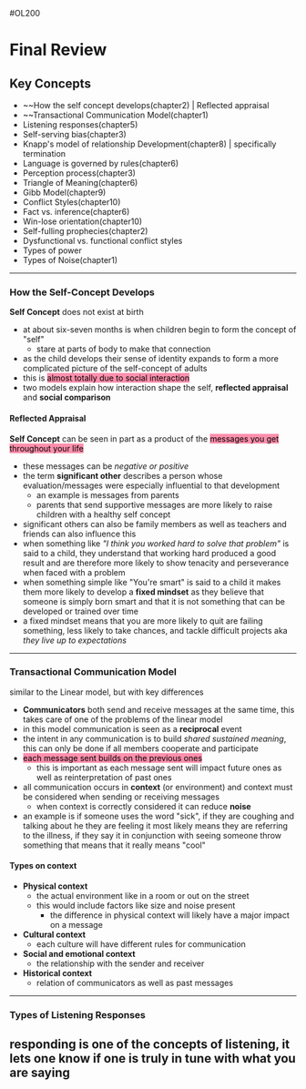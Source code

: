 #OL200 

# Final Review

## Key Concepts

- ~~How the self concept develops(chapter2) | Reflected appraisal
- ~~Transactional Communication Model(chapter1)
- Listening responses(chapter5)
- Self-serving bias(chapter3)
- Knapp's model of relationship Development(chapter8) | specifically termination
- Language is governed by rules(chapter6)
- Perception process(chapter3)
- Triangle of Meaning(chapter6)
- Gibb Model(chapter9)
- Conflict Styles(chapter10)
-  Fact vs. inference(chapter6)
- Win-lose orientation(chapter10)
- Self-fulling prophecies(chapter2)
- Dysfunctional vs. functional conflict styles
- Types of power
- Types of Noise(chapter1)

---

### How the Self-Concept Develops

**Self Concept** does not exist at birth
- at about six-seven months is when children begin to form the concept of "self"
	- stare at parts of body to make that connection
- as the child develops their sense of identity expands to form a more complicated picture of the self-concept of adults
- this is <mark style="background: #FF5582A6;">almost totally due to social interaction</mark> 
- two models explain how interaction shape the self, **reflected appraisal** and **social comparison** 

#### Reflected Appraisal  

**Self Concept** can be seen in part as a product of the <mark style="background: #FF5582A6;">messages you get throughout your life</mark> 
- these messages can be *negative or positive*
- the term **significant other** describes a person whose evaluation/messages were especially influential to that development
	- an example is messages from parents
	- parents that send supportive messages are more likely to raise children with a healthy self concept
- significant others can also be family members as well as teachers and friends can also influence this
-  when something like *"I think you worked hard to solve that problem"* is said to a child, they understand that working hard produced a good result and are therefore more likely to show tenacity and perseverance when faced with a problem
- when something simple like "You're smart" is said to a child it makes them more likely to develop a **fixed mindset** as they believe that someone is simply born smart and that it is not something that can be developed or trained over time
- a fixed mindset means that you are more likely to quit are failing something, less likely to take chances, and tackle difficult projects aka *they live up to expectations*

---

### Transactional Communication Model

similar to the Linear model, but with key differences
- **Communicators** both send and receive messages at the same time, this takes care of one of the problems of the linear model
- in this model communication is seen as a **reciprocal** event
- the intent in any communication is to build *shared sustained meaning*, this can only be done if all members cooperate and participate
- <mark style="background: #FF5582A6;">each message sent builds on the previous ones</mark> 
	-   this is important as each message sent will impact future ones as well as reinterpretation of past ones
- all communication occurs in **context** (or environment) and context must be considered when sending or receiving messages
	- when context is correctly considered it can reduce **noise**
- an example is if someone uses the word "sick", if they are coughing and talking about he they are feeling it most likely means they are referring to the illness, if they say it in conjunction with seeing someone throw something that means that it really means "cool"

#### Types on context

- **Physical context**
	- the actual environment like in a room or out on the street
	- this would include factors like size and noise present
		- the difference in physical context will likely have a major impact on a message
- **Cultural context**
	- each culture will have different rules for communication
- **Social and emotional context**
	- the relationship with the sender and receiver
- **Historical context**
	- relation of communicators as well as past messages

---

### Types of Listening Responses

**responding** is one of the concepts of **listening**, it lets one know if one is truly in tune with what you are saying
- 





